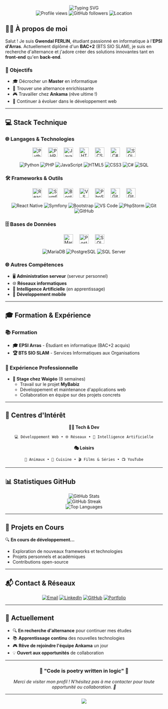 <div align="center">
  <img src="https://readme-typing-svg.herokuapp.com?font=Fira+Code&size=30&duration=3000&pause=1000&color=00D4FF&background=000000&center=true&vCenter=true&width=500&height=60&lines=👋+Salut%2C+je+suis+Gwendal+!;🚀+Développeur+Full-Stack;💻+Étudiant+en+Informatique" alt="Typing SVG" />
</div>

<div align="center">
  <img src="https://komarev.com/ghpvc/?username=Gwendal-Ferlin&color=blueviolet&style=flat-square&label=Vues+du+profil" alt="Profile views" />
  <img src="https://img.shields.io/github/followers/Gwendal-Ferlin?style=flat-square&color=blue&label=Followers" alt="GitHub followers" />
  <img src="https://img.shields.io/badge/Localisation-Lens,%20France-red?style=flat-square" alt="Location" />
</div>

## 🧑‍💻 À propos de moi

Salut ! Je suis **Gwendal FERLIN**, étudiant passionné en informatique à l'**EPSI d'Arras**. Actuellement diplômé d'un **BAC+2** (BTS SIO SLAM), je suis en recherche d'alternance et j'adore créer des solutions innovantes tant en **front-end** qu'en **back-end**.

### 🎯 Objectifs
- 🎓 Décrocher un **Master** en informatique
- 💼 Trouver une alternance enrichissante
- 🎮 Travailler chez **Ankama** (rêve ultime !)
- 🚀 Continuer à évoluer dans le développement web

---

## 💻 Stack Technique

### 🌐 Langages & Technologies
<div align="center">
  
  <img src="https://cdn.jsdelivr.net/gh/devicons/devicon/icons/python/python-original.svg" height="30" alt="Python" title="Python"/>
  <img width="12" />
  <img src="https://cdn.jsdelivr.net/gh/devicons/devicon/icons/php/php-original.svg" height="30" alt="PHP" title="PHP"/>
  <img width="12" />
  <img src="https://cdn.jsdelivr.net/gh/devicons/devicon/icons/javascript/javascript-original.svg" height="30" alt="JavaScript" title="JavaScript"/>
  <img width="12" />
  <img src="https://cdn.jsdelivr.net/gh/devicons/devicon/icons/html5/html5-original.svg" height="30" alt="HTML5" title="HTML5"/>
  <img width="12" />
  <img src="https://cdn.jsdelivr.net/gh/devicons/devicon/icons/css3/css3-original.svg" height="30" alt="CSS3" title="CSS3"/>
  <img width="12" />
  <img src="https://cdn.jsdelivr.net/gh/devicons/devicon/icons/csharp/csharp-original.svg" height="30" alt="C#" title="C#"/>
  <img width="12" />
  <img src="https://cdn.jsdelivr.net/gh/devicons/devicon/icons/mysql/mysql-original.svg" height="30" alt="SQL" title="SQL"/>
  
</div>

<div align="center">
  
  ![Python](https://img.shields.io/badge/Python-3776AB?style=for-the-badge&logo=python&logoColor=white)
  ![PHP](https://img.shields.io/badge/PHP-777BB4?style=for-the-badge&logo=php&logoColor=white)
  ![JavaScript](https://img.shields.io/badge/JavaScript-F7DF1E?style=for-the-badge&logo=javascript&logoColor=black)
  ![HTML5](https://img.shields.io/badge/HTML5-E34F26?style=for-the-badge&logo=html5&logoColor=white)
  ![CSS3](https://img.shields.io/badge/CSS3-1572B6?style=for-the-badge&logo=css3&logoColor=white)
  ![C#](https://img.shields.io/badge/C%23-239120?style=for-the-badge&logo=c-sharp&logoColor=white)
  ![SQL](https://img.shields.io/badge/SQL-4479A1?style=for-the-badge&logo=mysql&logoColor=white)
  
</div>

### 🛠️ Frameworks & Outils
<div align="center">
  
  <img src="https://cdn.jsdelivr.net/gh/devicons/devicon/icons/react/react-original.svg" height="30" alt="React Native" title="React Native"/>
  <img width="12" />
  <img src="https://cdn.jsdelivr.net/gh/devicons/devicon/icons/symfony/symfony-original.svg" height="30" alt="Symfony" title="Symfony"/>
  <img width="12" />
  <img src="https://cdn.jsdelivr.net/gh/devicons/devicon/icons/bootstrap/bootstrap-original.svg" height="30" alt="Bootstrap" title="Bootstrap"/>
  <img width="12" />
  <img src="https://cdn.jsdelivr.net/gh/devicons/devicon/icons/vscode/vscode-original.svg" height="30" alt="VS Code" title="VS Code"/>
  <img width="12" />
  <img src="https://cdn.jsdelivr.net/gh/devicons/devicon/icons/phpstorm/phpstorm-original.svg" height="30" alt="PhpStorm" title="PhpStorm"/>
  <img width="12" />
  <img src="https://cdn.jsdelivr.net/gh/devicons/devicon/icons/git/git-original.svg" height="30" alt="Git" title="Git"/>
  <img width="12" />
  <img src="https://cdn.jsdelivr.net/gh/devicons/devicon/icons/github/github-original.svg" height="30" alt="GitHub" title="GitHub"/>
  
</div>

<div align="center">
  
  ![React Native](https://img.shields.io/badge/React_Native-20232A?style=for-the-badge&logo=react&logoColor=61DAFB)
  ![Symfony](https://img.shields.io/badge/Symfony-000000?style=for-the-badge&logo=symfony&logoColor=white)
  ![Bootstrap](https://img.shields.io/badge/Bootstrap-563D7C?style=for-the-badge&logo=bootstrap&logoColor=white)
  ![VS Code](https://img.shields.io/badge/VS_Code-0078D4?style=for-the-badge&logo=visual%20studio%20code&logoColor=white)
  ![PhpStorm](https://img.shields.io/badge/PhpStorm-143?style=for-the-badge&logo=phpstorm&logoColor=black&color=black&labelColor=darkorchid)
  ![Git](https://img.shields.io/badge/Git-F05032?style=for-the-badge&logo=git&logoColor=white)
  ![GitHub](https://img.shields.io/badge/GitHub-100000?style=for-the-badge&logo=github&logoColor=white)
  
</div>

### 🗄️ Bases de Données
<div align="center">
  
  <img src="https://cdn.jsdelivr.net/gh/devicons/devicon/icons/mariadb/mariadb-original.svg" height="30" alt="MariaDB" title="MariaDB"/>
  <img width="12" />
  <img src="https://cdn.jsdelivr.net/gh/devicons/devicon/icons/postgresql/postgresql-original.svg" height="30" alt="PostgreSQL" title="PostgreSQL"/>
  <img width="12" />
  <img src="https://cdn.jsdelivr.net/gh/devicons/devicon/icons/microsoftsqlserver/microsoftsqlserver-plain.svg" height="30" alt="SQL Server" title="SQL Server"/>
  
</div>

<div align="center">
  
  ![MariaDB](https://img.shields.io/badge/MariaDB-003545?style=for-the-badge&logo=mariadb&logoColor=white)
  ![PostgreSQL](https://img.shields.io/badge/PostgreSQL-316192?style=for-the-badge&logo=postgresql&logoColor=white)
  ![SQL Server](https://img.shields.io/badge/Microsoft_SQL_Server-CC2927?style=for-the-badge&logo=microsoft-sql-server&logoColor=white)
  
</div>

### 🌐 Autres Compétences
- 🖥️ **Administration serveur** (serveur personnel)
- 🌐 **Réseaux informatiques**
- 🤖 **Intelligence Artificielle** (en apprentissage)
- 📱 **Développement mobile**

---

## 🎓 Formation & Expérience

### 📚 Formation
- **🎓 EPSI Arras** - Étudiant en informatique (BAC+2 acquis)
- **🏆 BTS SIO SLAM** - Services Informatiques aux Organisations

### 💼 Expérience Professionnelle
- **🏢 Stage chez Waigéo** (8 semaines)
  - Travail sur le projet **MyBabiz**
  - Développement et maintenance d'applications web
  - Collaboration en équipe sur des projets concrets

---

## 🌟 Centres d'Intérêt

<div align="center">
  
  **👨‍💻 Tech & Dev**
  ```
  💻 Développement Web • 🌐 Réseaux • 🤖 Intelligence Artificielle
  ```
  
  **🎭 Loisirs**
  ```
  🐾 Animaux • 🍳 Cuisine • 🎬 Films & Séries • 📺 YouTube
  ```
  
</div>

---

## 📊 Statistiques GitHub

<div align="center">
  <img src="https://github-readme-stats.vercel.app/api?username=Gwendal-Ferlin&show_icons=true&theme=radical&count_private=true" alt="GitHub Stats" />
</div>

<div align="center">
  <img src="https://github-readme-streak-stats.herokuapp.com/?user=Gwendal-Ferlin&theme=radical" alt="GitHub Streak" />
</div>

<div align="center">
  <img src="https://github-readme-stats.vercel.app/api/top-langs/?username=Gwendal-Ferlin&layout=compact&theme=radical" alt="Top Languages" />
</div>

---

## 🚀 Projets en Cours

🔍 **En cours de développement...**
- Exploration de nouveaux frameworks et technologies
- Projets personnels et académiques
- Contributions open-source

---

## 📬 Contact & Réseaux

<div align="center">
  
  [![Email](https://img.shields.io/badge/Email-D14836?style=for-the-badge&logo=gmail&logoColor=white)](mailto:gwendalferlin20@gmail.com)
  [![LinkedIn](https://img.shields.io/badge/LinkedIn-0077B5?style=for-the-badge&logo=linkedin&logoColor=white)](https://www.linkedin.com/in/gwendal-ferlin/)
  [![GitHub](https://img.shields.io/badge/GitHub-100000?style=for-the-badge&logo=github&logoColor=white)](https://github.com/Gwendal-Ferlin)
  [![Portfolio](https://img.shields.io/badge/Portfolio-FF5722?style=for-the-badge&logo=firefox&logoColor=white)](http://linktree.gwendalferlin.fr/)
  
</div>

---

## 🎯 Actuellement

- 🔍 **En recherche d'alternance** pour continuer mes études
- 📚 **Apprentissage continu** des nouvelles technologies
- 🎮 **Rêve de rejoindre l'équipe Ankama** un jour
- 💡 **Ouvert aux opportunités** de collaboration

---

<div align="center">
  <h3>💫 "Code is poetry written in logic" 💫</h3>
  <p><i>Merci de visiter mon profil ! N'hésitez pas à me contacter pour toute opportunité ou collaboration. 🚀</i></p>
</div>

---

<div align="center">
  <img src="https://capsule-render.vercel.app/api?type=waving&color=gradient&height=100&section=footer"/>
</div> 
